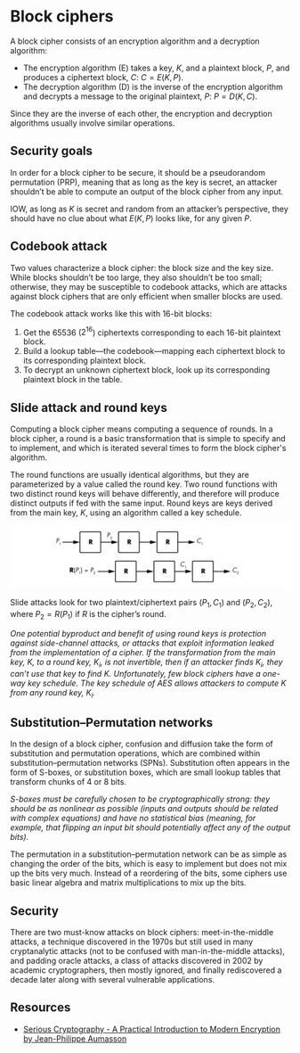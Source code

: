 # Block ciphers

A block cipher consists of an encryption algorithm and a decryption algorithm:

* The encryption algorithm (E) takes a key, $K$, and a plaintext block, $P$, and produces a ciphertext block, $C$: $C = E(K, P)$.
* The decryption algorithm (D) is the inverse of the encryption algorithm and decrypts a message to the original plaintext, $P$: $P = D(K, C)$.

Since they are the inverse of each other, the encryption and decryption algorithms usually involve similar operations.

## Security goals

In order for a block cipher to be secure, it should be a pseudorandom permutation (PRP), meaning that as long as the key is secret, an attacker shouldn’t be able to compute an output of the block cipher from any input.

IOW, as long as $K$ is secret and random from an attacker’s perspective, they should have no clue about what $E(K, P)$ looks like, for any given $P$.

## Codebook attack

Two values characterize a block cipher: the block size and the key size. While blocks shouldn’t be too large, they also shouldn’t be too small; otherwise, they may be susceptible to codebook attacks, which are attacks against block ciphers that are only efficient when smaller blocks are used.

The codebook attack works like this with 16-bit blocks:

1. Get the 65536 ($2^{16}$) ciphertexts corresponding to each 16-bit plaintext block.
2. Build a lookup table—the codebook—mapping each ciphertext block to its corresponding plaintext block.
3. To decrypt an unknown ciphertext block, look up its corresponding plaintext block in the table.

## Slide attack and round keys

Computing a block cipher means computing a sequence of rounds. In a block cipher, a round is a basic transformation that is simple to specify and to implement, and which is iterated several times to form the block cipher's algorithm. 

The round functions are usually identical algorithms, but they are parameterized by a value called the round key. Two round functions with two distinct round keys will behave differently, and therefore will produce distinct outputs if fed with the same input. Round keys are keys derived from the main key, $K$, using an algorithm called a key schedule.

![Slide attack](../../_static/images/slide_attack.png)

Slide attacks look for two plaintext/ciphertext pairs $(P_1, C_1)$ and $(P_2, C_2)$, where $P_2 = R(P_1)$ if $R$ is the cipher’s round.

_One potential byproduct and benefit of using round keys is protection against side-channel attacks, or attacks that exploit information leaked from the implementation of a cipher. If the transformation from the main key, $K$, to a round key, $K_i$, is not invertible, then if an attacker finds $K_i$, they can’t use that key to find $K$. Unfortunately, few block ciphers have a one-way key schedule. The key schedule of AES allows attackers to compute $K$ from any round key, $K_i$._

## Substitution–Permutation networks

In the design of a block cipher, confusion and diffusion take the form of substitution and permutation operations, which are combined within substitution–permutation networks (SPNs). Substitution often appears in the form of S-boxes, or substitution boxes, which are small lookup tables that transform chunks of 4 or 8 bits.

_S-boxes must be carefully chosen to be cryptographically strong: they should be as nonlinear as possible (inputs and outputs should be related with complex equations) and have no statistical bias (meaning, for example, that flipping an input bit should potentially affect any of the output bits)._

The permutation in a substitution–permutation network can be as simple as changing the order of the bits, which is easy to implement but does not mix up the bits very much. Instead of a reordering of the bits, some ciphers use basic linear algebra and matrix multiplications to mix up the bits.

## Security

There are two must-know attacks on block ciphers: meet-in-the-middle attacks, a technique discovered in the 1970s but still used in many cryptanalytic attacks (not to be confused with man-in-the-middle attacks), and padding oracle attacks, a class of attacks discovered in 2002 by academic cryptographers, then mostly ignored, and finally rediscovered a decade later along with several vulnerable applications.

## Resources

* [Serious Cryptography - A Practical Introduction to Modern Encryption by Jean-Philippe Aumasson](https://nostarch.com/seriouscrypto)
